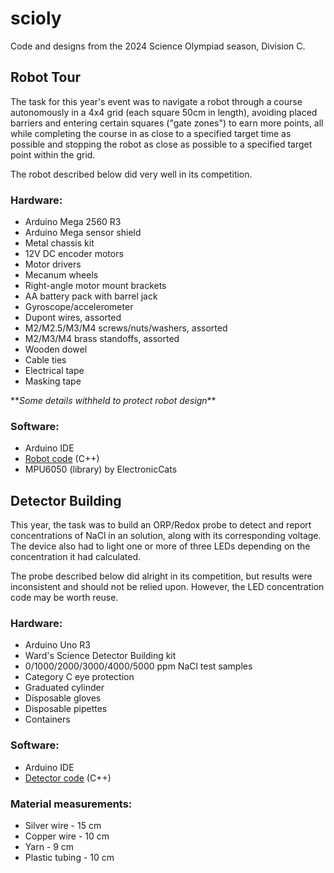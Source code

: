 # scioly

Code and designs from the 2024 Science Olympiad season, Division C.

## Robot Tour

The task for this year's event was to navigate a robot through a course autonomously in a 4x4 grid (each square 50cm in length), avoiding placed barriers and entering certain squares ("gate zones") to earn more points, all while completing the course in as close to a specified target time as possible and stopping the robot as close as possible to a specified target point within the grid.

The robot described below did very well in its competition.

### Hardware:

* Arduino Mega 2560 R3
* Arduino Mega sensor shield
* Metal chassis kit
* 12V DC encoder motors
* Motor drivers
* Mecanum wheels
* Right-angle motor mount brackets
* AA battery pack with barrel jack
* Gyroscope/accelerometer
* Dupont wires, assorted
* M2/M2.5/M3/M4 screws/nuts/washers, assorted
* M2/M3/M4 brass standoffs, assorted
* Wooden dowel
* Cable ties
* Electrical tape
* Masking tape

\*\**Some details withheld to protect robot design*\*\*

### Software:

* Arduino IDE
* [Robot code](/robot-tour/robot.ino) (C++)
* MPU6050 (library) by ElectronicCats

## Detector Building

This year, the task was to build an ORP/Redox probe to detect and report concentrations of NaCl in an solution, along with its corresponding voltage. The device also had to light one or more of three LEDs depending on the concentration it had calculated.

The probe described below did alright in its competition, but results were inconsistent and should not be relied upon. However, the LED concentration code may be worth reuse.

### Hardware:

* Arduino Uno R3
* Ward's Science Detector Building kit
* 0/1000/2000/3000/4000/5000 ppm NaCl test samples
* Category C eye protection
* Graduated cylinder
* Disposable gloves
* Disposable pipettes
* Containers

### Software:

* Arduino IDE
* [Detector code](/detector-building/detector.ino) (C++)

### Material measurements:

* Silver wire - 15 cm
* Copper wire - 10 cm
* Yarn - 9 cm
* Plastic tubing - 10 cm
